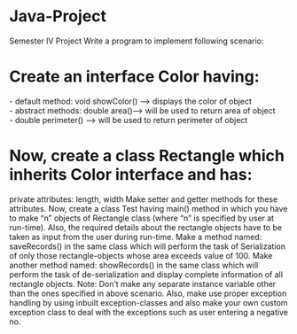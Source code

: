# Java-Project
Semester lV Project
Write a program to implement following scenario:
<h1>Create an interface Color having:</h1>
- default method: void showColor() -->  displays the color of object<br>
- abstract methods: double area()--> will be used to return area of object<br>
- double perimeter() --> will be used to return perimeter of object
<h1>Now, create a class Rectangle which inherits Color interface and has:</h1>
private attributes: length, width
Make setter and getter methods for these attributes.
Now, create a class Test having main() method in which you have to make “n” objects of
Rectangle class (where “n” is specified by user at run-time). Also, the required details about
the rectangle objects have to be taken as input from the user during run-time.
Make a method named: saveRecords() in the same class which will perform the task of
Serialization of only those rectangle-objects whose area exceeds value of 100.
Make another method named: showRecords() in the same class which will perform the task
of de-serialization and display complete information of all rectangle objects.
Note: Don’t make any separate instance variable other than the ones specified in above
scenario. Also, make use proper exception handling by using inbuilt exception-classes and 
also make your own custom exception class to deal with the exceptions such as user
entering a negative no.
